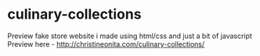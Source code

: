 # culinary-collections
Preview fake store website i made using html/css and just a bit of javascript
Preview here - http://christineonita.com/culinary-collections/
